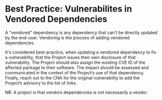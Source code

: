 # Best Practice: Vulnerabilites in Vendored Dependencies

A “vendored” dependency is any dependency that can't be directly updated by the end-user. Vendoring is the process of adding vendored dependencies.

It's considered best-practice, when updating a vendored dependency to fix a vulnerability, that the Project issues their own disclosure of that vulnerability. The Project should also assign the existing CVE ID of the affected package to their software. The impact should be assessed and communicated in the context of the Project’s use of that dependency. Finally, reach out to the CNA for the original vulnerability to add the Project’s advisory to the list of links.

NB: A project is that vendors dependencies is not necessarily a vendor.
